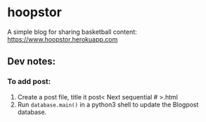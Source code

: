 # hoopstor

A simple blog for sharing basketball content: https://www.hoopstor.herokuapp.com

## Dev notes:
### To add post:
1. Create a post file, title it post< Next sequential # >.html
2. Run `database.main()` in a python3 shell to update the Blogpost database.






